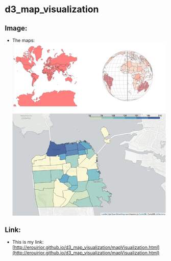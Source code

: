 # d3_map_visualization
Image:
---
- The maps: 
![map](image/mapVisualization.png)
![map](image/priceChroplethMap.png)

Link:
---
- This is my link:[http://erouirior.github.io/d3_map_visualization/mapVisualization.html](http://erouirior.github.io/d3_map_visualization/mapVisualization.html)
